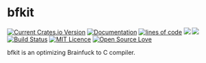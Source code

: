 # bfkit
[![Current Crates.io Version](https://img.shields.io/crates/v/bfkit.svg)](https://crates.io/crates/bfkit)
[![Documentation](https://docs.rs/bfkit/badge.svg)](https://docs.rs/bfkit/)
[![lines of code](https://tokei.rs/b1/github/sci4me/bfkit)](https://github.com/sci4me/bfkit)
[![](https://img.shields.io/crates/d/bfkit.svg)](https://crates.io/crates/bfkit)
[![](https://img.shields.io/github/issues-raw/sci4me/bfkit.svg)](https://github.com/sci4me/bfkit/issues)
[![Build Status](https://travis-ci.org/sci4me/bfkit.svg?branch=master)](https://travis-ci.org/sci4me/bfkit)
[![MIT Licence](https://badges.frapsoft.com/os/mit/mit.svg?v=103)](https://opensource.org/licenses/mit-license.php)
[![Open Source Love](https://badges.frapsoft.com/os/v1/open-source.svg?v=103)](https://github.com/ellerbrock/open-source-badges/)

bfkit is an optimizing Brainfuck to C compiler.